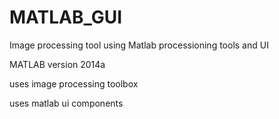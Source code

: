 # MATLAB_GUI
Image processing tool using Matlab processioning tools and UI

MATLAB version 2014a

uses image processing toolbox 

uses matlab ui components
